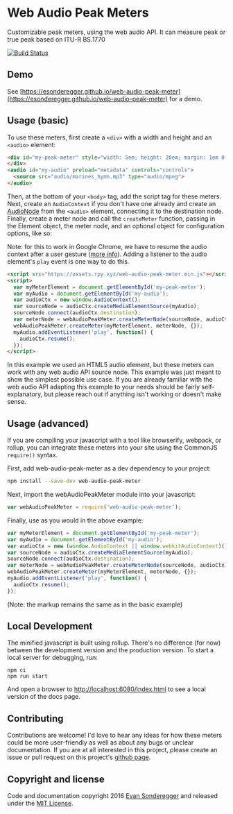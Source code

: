 # Web Audio Peak Meters
Customizable peak meters, using the web audio API. It can measure peak or true peak based on ITU-R BS.1770

[![Build Status](https://travis-ci.org/esonderegger/web-audio-peak-meter.svg?branch=master)](https://travis-ci.org/esonderegger/web-audio-peak-meter)

## Demo

See [https://esonderegger.github.io/web-audio-peak-meter](https://esonderegger.github.io/web-audio-peak-meter) for a demo.

## Usage (basic)

To use these meters, first create a `<div>` with a width and height and an `<audio>` element:
```html
<div id="my-peak-meter" style="width: 5em; height: 20em; margin: 1em 0;">
</div>
<audio id="my-audio" preload="metadata" controls="controls">
  <source src="audio/marines_hymn.mp3" type="audio/mpeg">
</audio>
```

Then, at the bottom of your `<body>` tag, add the script tag for these meters. Next, create an `AudioContext` if you don't have one already and create an [AudioNode](https://developer.mozilla.org/en-US/docs/Web/API/AudioNode) from the `<audio>` element, connecting it to the destination node. Finally, create a meter node and call the `createMeter` function, passing in the Element object, the meter node, and an optional object for configuration options, like so:

Note: for this to work in Google Chrome, we have to resume the audio context after a user gesture ([more info](https://developers.google.com/web/updates/2017/09/autoplay-policy-changes#webaudio)). Adding a listener to the audio element's `play` event is one way to do this.
```html
<script src="https://assets.rpy.xyz/web-audio-peak-meter.min.js"></script>
<script>
  var myMeterElement = document.getElementById('my-peak-meter');
  var myAudio = document.getElementById('my-audio');
  var audioCtx = new window.AudioContext();
  var sourceNode = audioCtx.createMediaElementSource(myAudio);
  sourceNode.connect(audioCtx.destination);
  var meterNode = webAudioPeakMeter.createMeterNode(sourceNode, audioCtx);
  webAudioPeakMeter.createMeter(myMeterElement, meterNode, {});
  myAudio.addEventListener('play', function() {
    audioCtx.resume();
  });
</script>
```

In this example we used an HTML5 audio element, but these meters can work with any web audio API source node. This example was just meant to show the simplest possible use case. If you are already familiar with the web audio API adapting this example to your needs should be fairly self-explanatory, but please reach out if anything isn't working or doesn't make sense.

## Usage (advanced)

If you are compiling your javascript with a tool like browserify, webpack, or rollup, you can integrate these meters into your site using the CommonJS `require()` syntax.

First, add web-audio-peak-meter as a dev dependency to your project:

```bash
npm install --save-dev web-audio-peak-meter
```

Next, import the webAudioPeakMeter module into your javascript:
```js
var webAudioPeakMeter = require('web-audio-peak-meter');
```

Finally, use as you would in the above example:
```js
var myMeterElement = document.getElementById('my-peak-meter');
var myAudio = document.getElementById('my-audio');
var audioCtx = new (window.AudioContext || window.webkitAudioContext)();
var sourceNode = audioCtx.createMediaElementSource(myAudio);
sourceNode.connect(audioCtx.destination);
var meterNode = webAudioPeakMeter.createMeterNode(sourceNode, audioCtx);
webAudioPeakMeter.createMeter(myMeterElement, meterNode, {});
myAudio.addEventListener('play', function() {
  audioCtx.resume();
});
```

(Note: the markup remains the same as in the basic example)

## Local Development

The minified javascript is built using rollup. There's no difference (for now) between the development version and the production version. To start a local server for debugging, run:

```
npm ci
npm run start
```

And open a browser to [http://localhost:6080/index.html](http://localhost:6080/index.html) to see a local version of the docs page.

## Contributing

Contributions are welcome! I'd love to hear any ideas for how these meters could be more user-friendly as well as about any bugs or unclear documentation. If you are at all interested in this project, please create an issue or pull request on this project's [github page](https://github.com/esonderegger/web-audio-peak-meter).

## Copyright and license

Code and documentation copyright 2016 [Evan Sonderegger](https://rpy.xyz) and released under the [MIT License](https://github.com/esonderegger/web-audio-peak-meter/blob/master/LICENSE).

